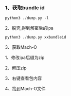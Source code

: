 ### 1、获取bundle id

```swift
python3 ./dump.py -l
```

2、脱壳,得到解密后的ipa

```swift
python3 ./dump.py xxbundleid
```

3、获取Mach-O

1、修改ipa后缀为zip

2、解压zip

3、右键查看包内容

4、找到Mach-O文件